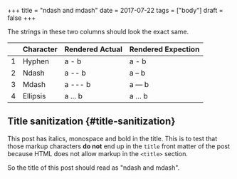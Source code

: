 +++
title = "ndash and mdash"
date = 2017-07-22
tags = ["body"]
draft = false
+++

The strings in these two columns should look the exact same.

|   | Character | Rendered Actual | Rendered Expection |
|---|-----------|-----------------|--------------------|
| 1 | Hyphen    | a - b           | a - b              |
| 2 | Ndash     | a -- b          | a – b              |
| 3 | Mdash     | a --- b         | a — b              |
| 4 | Ellipsis  | a ... b         | a … b              |


## Title sanitization {#title-sanitization}

This post has italics, monospace and bold in the title. This is to
test that those markup characters **do not** end up in the `title` front
matter of the post because HTML does not allow markup in the `<title>`
section.

So the title of this post should read as "ndash and mdash".
